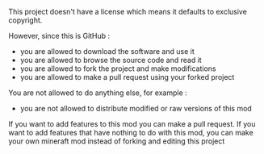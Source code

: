 This project doesn't have a license which means it defaults to exclusive copyright.

However, since this is GitHub :
- you are allowed to download the software and use it
- you are allowed to browse the source code and read it
- you are allowed to fork the project and make modifications
- you are allowed to make a pull request using your forked project

You are not allowed to do anything else, for example :
- you are not allowed to distribute modified or raw versions of this mod

If you want to add features to this mod you can make a pull request.
If you want to add features that have nothing to do with this mod, you can make your own mineraft mod instead of forking and editing this project
